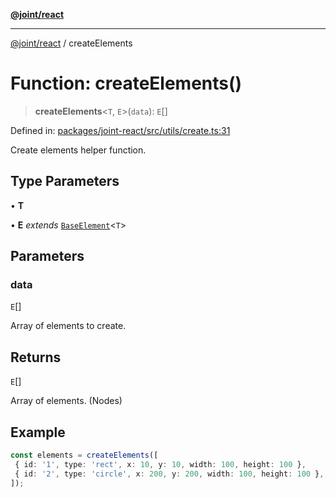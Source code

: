 [**@joint/react**](../README.md)

***

[@joint/react](../README.md) / createElements

# Function: createElements()

> **createElements**\<`T`, `E`\>(`data`): `E`[]

Defined in: [packages/joint-react/src/utils/create.ts:31](https://github.com/samuelgja/joint/blob/9749094e6efe2db40c6881d5ffe1569d905db73f/packages/joint-react/src/utils/create.ts#L31)

Create elements helper function.

## Type Parameters

• **T**

• **E** *extends* [`BaseElement`](../interfaces/BaseElement.md)\<`T`\>

## Parameters

### data

`E`[]

Array of elements to create.

## Returns

`E`[]

Array of elements. (Nodes)

## Example

```ts
const elements = createElements([
 { id: '1', type: 'rect', x: 10, y: 10, width: 100, height: 100 },
 { id: '2', type: 'circle', x: 200, y: 200, width: 100, height: 100 },
]);
